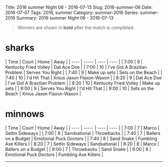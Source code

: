 Title: 2016 summer Night 06 - 2016-07-13
Slug: 2016-summer-06
Date: 2016-07-07
Tags: 2016, summer
Category: summer-2016
Series: summer-2016
Summary: 2016 summer Night 06 - 2016-07-13

> Winners are shown in **bold** after the match is completed.

sharks
=====
| Time | Court | Home | Away |
| ---- | ----- | ---- | ---- | <!-- begin table -->
| 7:00 | 9 | Kentucky Fried Volley | Dat Ace Doe |
| 7:00 | 10 | I've Got A Brazilian Problem | Serves You Right |
| 7:40 | 9 | Make up sets | Sets on the Beach |
| 7:40 | 10 | I'd Hit That | Xmus Jaxon Flaxon-Waxon |
| 8:20 | 9 | Dat Ace Doe | I've Got A Brazilian Problem |
| 8:20 | 10 | Kentucky Fried Volley | Make up sets |
| 9:00 | 9 | Serves You Right | I'd Hit That |
| 9:00 | 10 | Sets on the Beach | Xmus Jaxon Flaxon-Waxon |

<!-- end table -->
minnows
=====
| Time | Court | Home | Away |
| ---- | ----- | ---- | ---- | <!-- begin table -->
| 7:00 | 7 | Marco | Settin Sideways |
| 7:00 | 8 | Sandsational | Throwbacks |
| 7:40 | 7 | Ballers on a Budget | Emotional Puck Doctors |
| 7:40 | 8 | Sand Snake | Fumbling Axe Killers |
| 8:20 | 7 | Settin Sideways | Sandsational |
| 8:20 | 8 | Marco | Ballers on a Budget |
| 9:00 | 7 | Throwbacks | Sand Snake |
| 9:00 | 8 | Emotional Puck Doctors | Fumbling Axe Killers |

<!-- end table -->



---
